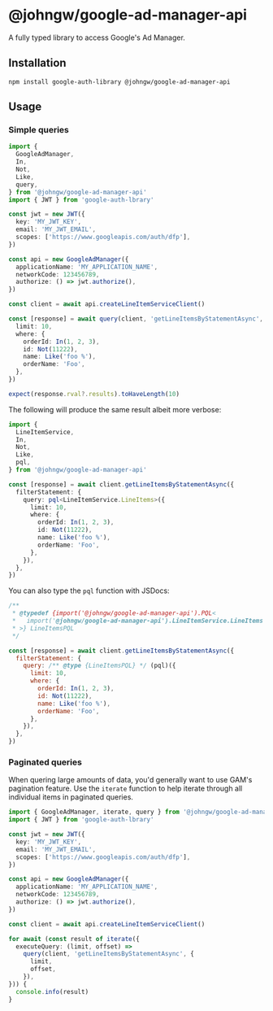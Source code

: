 # @johngw/google-ad-manager-api

A fully typed library to access Google's Ad Manager.

## Installation

```
npm install google-auth-library @johngw/google-ad-manager-api
```

## Usage

### Simple queries

```typescript
import {
  GoogleAdManager,
  In,
  Not,
  Like,
  query,
} from '@johngw/google-ad-manager-api'
import { JWT } from 'google-auth-lbrary'

const jwt = new JWT({
  key: 'MY_JWT_KEY',
  email: 'MY_JWT_EMAIL',
  scopes: ['https://www.googleapis.com/auth/dfp'],
})

const api = new GoogleAdManager({
  applicationName: 'MY_APPLICATION_NAME',
  networkCode: 123456789,
  authorize: () => jwt.authorize(),
})

const client = await api.createLineItemServiceClient()

const [response] = await query(client, 'getLineItemsByStatementAsync', {
  limit: 10,
  where: {
    orderId: In(1, 2, 3),
    id: Not(11222),
    name: Like('foo %'),
    orderName: 'Foo',
  },
})

expect(response.rval?.results).toHaveLength(10)
```

The following will produce the same result albeit more verbose:

```typescript
import {
  LineItemService,
  In,
  Not,
  Like,
  pql,
} from '@johngw/google-ad-manager-api'

const [response] = await client.getLineItemsByStatementAsync({
  filterStatement: {
    query: pql<LineItemService.LineItems>({
      limit: 10,
      where: {
        orderId: In(1, 2, 3),
        id: Not(11222),
        name: Like('foo %'),
        orderName: 'Foo',
      },
    }),
  },
})
```

You can also type the `pql` function with JSDocs:

```javascript
/**
 * @typedef {import('@johngw/google-ad-manager-api').PQL<
 *   import('@johngw/google-ad-manager-api').LineItemService.LineItems
 * >} LineItemsPQL
 */

const [response] = await client.getLineItemsByStatementAsync({
  filterStatement: {
    query: /** @type {LineItemsPQL} */ (pql)({
      limit: 10,
      where: {
        orderId: In(1, 2, 3),
        id: Not(11222),
        name: Like('foo %'),
        orderName: 'Foo',
      },
    }),
  },
})
```

### Paginated queries

When quering large amounts of data, you'd generally want to use GAM's pagination feature. Use the `iterate` function to help iterate through all individual items in paginated queries.

```typescript
import { GoogleAdManager, iterate, query } from '@johngw/google-ad-manager-api'
import { JWT } from 'google-auth-lbrary'

const jwt = new JWT({
  key: 'MY_JWT_KEY',
  email: 'MY_JWT_EMAIL',
  scopes: ['https://www.googleapis.com/auth/dfp'],
})

const api = new GoogleAdManager({
  applicationName: 'MY_APPLICATION_NAME',
  networkCode: 123456789,
  authorize: () => jwt.authorize(),
})

const client = await api.createLineItemServiceClient()

for await (const result of iterate({
  executeQuery: (limit, offset) =>
    query(client, 'getLineItemsByStatementAsync', {
      limit,
      offset,
    }),
})) {
  console.info(result)
}
```
